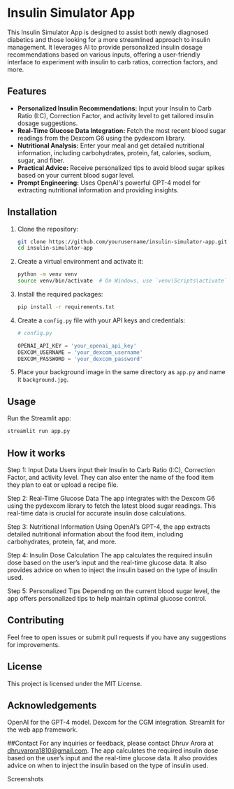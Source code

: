 # Insulin Simulator App

This Insulin Simulator App is designed to assist both newly diagnosed diabetics and those looking for a more streamlined approach to insulin management. It leverages AI to provide personalized insulin dosage recommendations based on various inputs, offering a user-friendly interface to experiment with insulin to carb ratios, correction factors, and more.

## Features

- **Personalized Insulin Recommendations:** Input your Insulin to Carb Ratio (I:C), Correction Factor, and activity level to get tailored insulin dosage suggestions.
- **Real-Time Glucose Data Integration:** Fetch the most recent blood sugar readings from the Dexcom G6 using the pydexcom library.
- **Nutritional Analysis:** Enter your meal and get detailed nutritional information, including carbohydrates, protein, fat, calories, sodium, sugar, and fiber.
- **Practical Advice:** Receive personalized tips to avoid blood sugar spikes based on your current blood sugar level.
- **Prompt Engineering:** Uses OpenAI's powerful GPT-4 model for extracting nutritional information and providing insights.

## Installation

1. Clone the repository:

    ```bash
    git clone https://github.com/yourusername/insulin-simulator-app.git
    cd insulin-simulator-app
    ```

2. Create a virtual environment and activate it:

    ```bash
    python -m venv venv
    source venv/bin/activate  # On Windows, use `venv\Scripts\activate`
    ```

3. Install the required packages:

    ```bash
    pip install -r requirements.txt
    ```

4. Create a `config.py` file with your API keys and credentials:

    ```python
    # config.py

    OPENAI_API_KEY = 'your_openai_api_key'
    DEXCOM_USERNAME = 'your_dexcom_username'
    DEXCOM_PASSWORD = 'your_dexcom_password'
    ```

5. Place your background image in the same directory as `app.py` and name it `background.jpg`.

## Usage

Run the Streamlit app:

```bash
streamlit run app.py
 ```

## How it works

Step 1: Input Data
Users input their Insulin to Carb Ratio (I:C), Correction Factor, and activity level. They can also enter the name of the food item they plan to eat or upload a recipe file.

Step 2: Real-Time Glucose Data
The app integrates with the Dexcom G6 using the pydexcom library to fetch the latest blood sugar readings. This real-time data is crucial for accurate insulin dose calculations.

Step 3: Nutritional Information
Using OpenAI’s GPT-4, the app extracts detailed nutritional information about the food item, including carbohydrates, protein, fat, and more.

Step 4: Insulin Dose Calculation
The app calculates the required insulin dose based on the user’s input and the real-time glucose data. It also provides advice on when to inject the insulin based on the type of insulin used.

Step 5: Personalized Tips
Depending on the current blood sugar level, the app offers personalized tips to help maintain optimal glucose control.

## Contributing
Feel free to open issues or submit pull requests if you have any suggestions for improvements.

## License
This project is licensed under the MIT License.

## Acknowledgements
OpenAI for the GPT-4 model.
Dexcom for the CGM integration.
Streamlit for the web app framework.

##Contact
For any inquiries or feedback, please contact Dhruv Arora at dhruvarora1810@gmail.com.
The app calculates the required insulin dose based on the user’s input and the real-time glucose data. It also provides advice on when to inject the insulin based on the type of insulin used.



Screenshots

